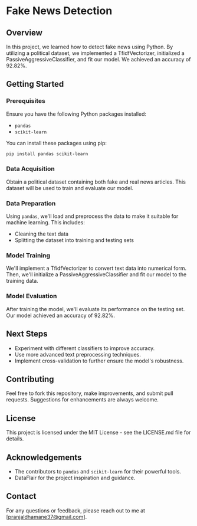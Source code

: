 # Fake News Detection

## Overview
In this project, we learned how to detect fake news using Python. By utilizing a political dataset, we implemented a TfidfVectorizer, initialized a PassiveAggressiveClassifier, and fit our model. We achieved an accuracy of 92.82%.

## Getting Started

### Prerequisites
Ensure you have the following Python packages installed:
- `pandas`
- `scikit-learn`

You can install these packages using pip:
```sh
pip install pandas scikit-learn
```

### Data Acquisition
Obtain a political dataset containing both fake and real news articles. This dataset will be used to train and evaluate our model.

### Data Preparation
Using `pandas`, we'll load and preprocess the data to make it suitable for machine learning. This includes:
- Cleaning the text data
- Splitting the dataset into training and testing sets

### Model Training
We'll implement a TfidfVectorizer to convert text data into numerical form. Then, we'll initialize a PassiveAggressiveClassifier and fit our model to the training data.

### Model Evaluation
After training the model, we'll evaluate its performance on the testing set. Our model achieved an accuracy of 92.82%.

## Next Steps
- Experiment with different classifiers to improve accuracy.
- Use more advanced text preprocessing techniques.
- Implement cross-validation to further ensure the model's robustness.

## Contributing
Feel free to fork this repository, make improvements, and submit pull requests. Suggestions for enhancements are always welcome.

## License
This project is licensed under the MIT License - see the LICENSE.md file for details.

## Acknowledgements
- The contributors to `pandas` and `scikit-learn` for their powerful tools.
- DataFlair for the project inspiration and guidance.

## Contact
For any questions or feedback, please reach out to me at [pranjaldhamane37@gmail.com].

